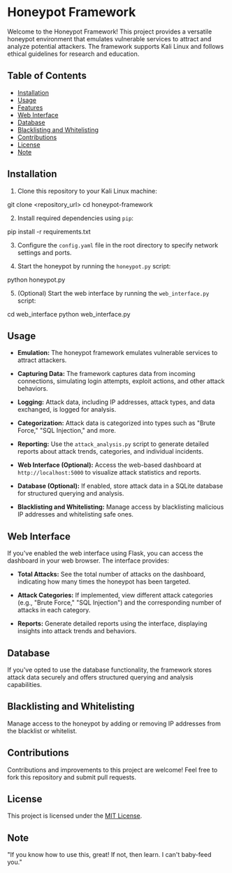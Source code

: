 # Honeypot Framework

Welcome to the Honeypot Framework! This project provides a versatile honeypot environment that emulates vulnerable services to attract and analyze potential attackers. The framework supports Kali Linux and follows ethical guidelines for research and education.

## Table of Contents

- [Installation](#installation)
- [Usage](#usage)
- [Features](#features)
- [Web Interface](#web-interface)
- [Database](#database)
- [Blacklisting and Whitelisting](#blacklisting-and-whitelisting)
- [Contributions](#contributions)
- [License](#license)
- [Note](#note)

## Installation

1. Clone this repository to your Kali Linux machine:

git clone <repository_url>
cd honeypot-framework


2. Install required dependencies using `pip`:

pip install -r requirements.txt


3. Configure the `config.yaml` file in the root directory to specify network settings and ports.

4. Start the honeypot by running the `honeypot.py` script:

python honeypot.py


5. (Optional) Start the web interface by running the `web_interface.py` script:

cd web_interface
python web_interface.py


## Usage

- **Emulation:** The honeypot framework emulates vulnerable services to attract attackers.

- **Capturing Data:** The framework captures data from incoming connections, simulating login attempts, exploit actions, and other attack behaviors.

- **Logging:** Attack data, including IP addresses, attack types, and data exchanged, is logged for analysis.

- **Categorization:** Attack data is categorized into types such as "Brute Force," "SQL Injection," and more.

- **Reporting:** Use the `attack_analysis.py` script to generate detailed reports about attack trends, categories, and individual incidents.

- **Web Interface (Optional):** Access the web-based dashboard at `http://localhost:5000` to visualize attack statistics and reports.

- **Database (Optional):** If enabled, store attack data in a SQLite database for structured querying and analysis.

- **Blacklisting and Whitelisting:** Manage access by blacklisting malicious IP addresses and whitelisting safe ones.

## Web Interface

If you've enabled the web interface using Flask, you can access the dashboard in your web browser. The interface provides:

- **Total Attacks:** See the total number of attacks on the dashboard, indicating how many times the honeypot has been targeted.

- **Attack Categories:** If implemented, view different attack categories (e.g., "Brute Force," "SQL Injection") and the corresponding number of attacks in each category.

- **Reports:** Generate detailed reports using the interface, displaying insights into attack trends and behaviors.

## Database

If you've opted to use the database functionality, the framework stores attack data securely and offers structured querying and analysis capabilities.

## Blacklisting and Whitelisting

Manage access to the honeypot by adding or removing IP addresses from the blacklist or whitelist.

## Contributions

Contributions and improvements to this project are welcome! Feel free to fork this repository and submit pull requests.

## License

This project is licensed under the [MIT License](LICENSE).

## Note

"If you know how to use this, great! If not, then learn. I can't baby-feed you."
